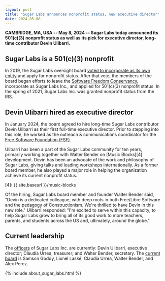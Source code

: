 ```yaml
---
layout: post
title: "Sugar Labs announces nonprofit status, new executive director"
date: 2024-05-08
---
```


**CAMBRIDGE, MA, USA -- May 8, 2024 -- Sugar Labs today announced its
501(c)(3) nonprofit status as well as its pick for executive
director, long-time contributor Devin Ulibarri.**

## Sugar Labs is a 501(c)(3) nonprofit

In 2019, the Sugar Labs oversight board [voted to incorporate as its
own entity][1] and apply for nonprofit status. After that vote, the
members of the board began efforts to leave the [Software Freedom
Conservancy][2], incorporate as Sugar Labs Inc., and applied for 501(c)(3)
nonprofit status. In the spring of 2021, Sugar Labs Inc. was granted
nonprofit status from the IRS.

[1]: https://wiki.sugarlabs.org/go/Oversight_Board/Meeting_Minutes-2019-05-03
[2]: https://sfconservancy.org/

## Devin Ulibarri hired as executive director

In January 2024, the board agreed to hire long-time Sugar Labs
contributor Devin Ulibarri as their first full-time executive
director. Prior to stepping into this role, he worked as the outreach
& communications coordinator for the [Free Software Foundation
(FSF)][3].

Ulibarri has been a part of the Sugar Labs community for ten
years, primarily working together with Walter Bender on [Music Blocks][4]
development. Devin has been an advocate of the work and philosophy of
Sugar Labs, giving talks and leading workshops internationally. As a
former board member, he also played a major role in helping the
organization achieve its current nonprofit status.

[3]: https://fsf.org

[4]: {{ site.baseurl }}/music-blocks

Of the hiring, Sugar Labs board member and founder Walter Bender said,
"Devin is a dedicated colleague, with deep roots in both Free/Libre
Software and the pedagogy of Constructionism. We're thrilled to have
Devin in this new role." Ulibarri responded: "I'm excited to serve
within this capacity, to help Sugar Labs grow to bring all of its good
work to more teachers, parents, and students across the US and,
ultimately, around the globe."

## Current leadership

The [officers][5] of Sugar Labs Inc. are currently: Devin Ulibarri,
executive director; Claudia Urrea, treasurer; and Walter Bender,
secretary. The [current board][5] is Samson Goddy, Lionel Laské,
Claudia Urrea, Walter Bender, and Alex Perez.

[5]: https://wiki.sugarlabs.org/go/Oversight_Board

{% include about_sugar_labs.html %}
